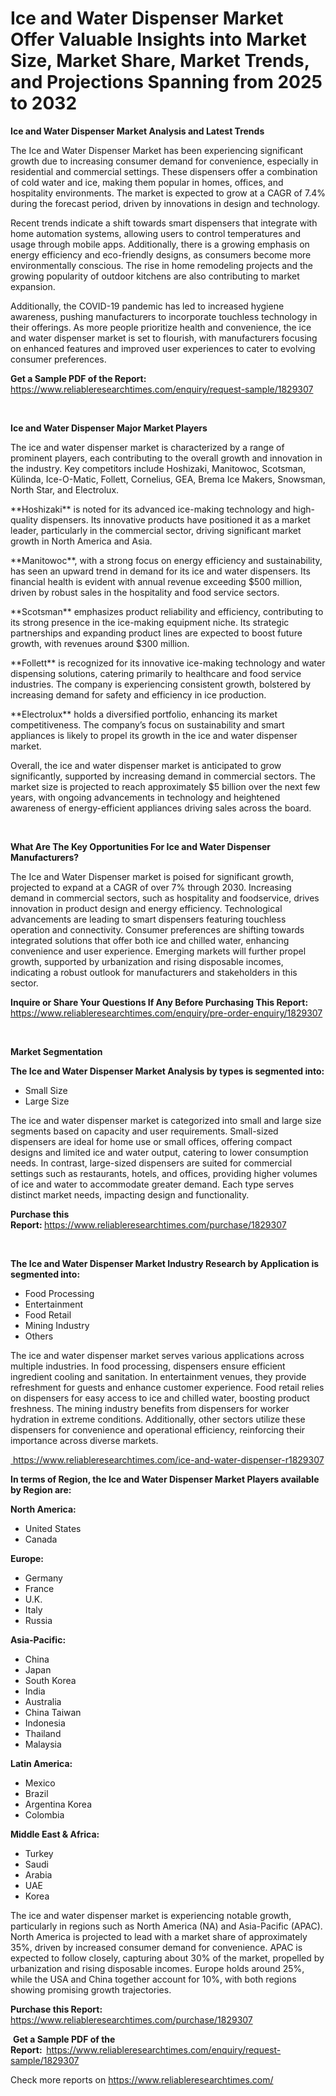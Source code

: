 <p><h1>Ice and Water Dispenser Market Offer Valuable Insights into Market Size, Market Share, Market Trends, and Projections Spanning from 2025 to 2032</h1></p><p><strong>Ice and Water Dispenser Market Analysis and Latest Trends</strong></p>
<p><p>The Ice and Water Dispenser Market has been experiencing significant growth due to increasing consumer demand for convenience, especially in residential and commercial settings. These dispensers offer a combination of cold water and ice, making them popular in homes, offices, and hospitality environments. The market is expected to grow at a CAGR of 7.4% during the forecast period, driven by innovations in design and technology.</p><p>Recent trends indicate a shift towards smart dispensers that integrate with home automation systems, allowing users to control temperatures and usage through mobile apps. Additionally, there is a growing emphasis on energy efficiency and eco-friendly designs, as consumers become more environmentally conscious. The rise in home remodeling projects and the growing popularity of outdoor kitchens are also contributing to market expansion.</p><p>Additionally, the COVID-19 pandemic has led to increased hygiene awareness, pushing manufacturers to incorporate touchless technology in their offerings. As more people prioritize health and convenience, the ice and water dispenser market is set to flourish, with manufacturers focusing on enhanced features and improved user experiences to cater to evolving consumer preferences.</p></p>
<p><strong>Get a Sample PDF of the Report:&nbsp;</strong> <a href="https://www.reliableresearchtimes.com/enquiry/request-sample/1829307?utm_campaign=2720&utm_medium=2&utm_source=Github&utm_content=ia&utm_term=11042025&utm_id=ice-and-water-dispenser">https://www.reliableresearchtimes.com/enquiry/request-sample/1829307</a></p>
<p>&nbsp;</p>
<p><strong>Ice and Water Dispenser Major Market Players</strong></p>
<p><p>The ice and water dispenser market is characterized by a range of prominent players, each contributing to the overall growth and innovation in the industry. Key competitors include Hoshizaki, Manitowoc, Scotsman, Külinda, Ice-O-Matic, Follett, Cornelius, GEA, Brema Ice Makers, Snowsman, North Star, and Electrolux.</p><p>**Hoshizaki** is noted for its advanced ice-making technology and high-quality dispensers. Its innovative products have positioned it as a market leader, particularly in the commercial sector, driving significant market growth in North America and Asia. </p><p>**Manitowoc**, with a strong focus on energy efficiency and sustainability, has seen an upward trend in demand for its ice and water dispensers. Its financial health is evident with annual revenue exceeding $500 million, driven by robust sales in the hospitality and food service sectors.</p><p>**Scotsman** emphasizes product reliability and efficiency, contributing to its strong presence in the ice-making equipment niche. Its strategic partnerships and expanding product lines are expected to boost future growth, with revenues around $300 million.</p><p>**Follett** is recognized for its innovative ice-making technology and water dispensing solutions, catering primarily to healthcare and food service industries. The company is experiencing consistent growth, bolstered by increasing demand for safety and efficiency in ice production.</p><p>**Electrolux** holds a diversified portfolio, enhancing its market competitiveness. The company’s focus on sustainability and smart appliances is likely to propel its growth in the ice and water dispenser market.</p><p>Overall, the ice and water dispenser market is anticipated to grow significantly, supported by increasing demand in commercial sectors. The market size is projected to reach approximately $5 billion over the next few years, with ongoing advancements in technology and heightened awareness of energy-efficient appliances driving sales across the board.</p></p>
<p>&nbsp;</p>
<p><strong>What Are The Key Opportunities For Ice and Water Dispenser Manufacturers?</strong></p>
<p><p>The Ice and Water Dispenser market is poised for significant growth, projected to expand at a CAGR of over 7% through 2030. Increasing demand in commercial sectors, such as hospitality and foodservice, drives innovation in product design and energy efficiency. Technological advancements are leading to smart dispensers featuring touchless operation and connectivity. Consumer preferences are shifting towards integrated solutions that offer both ice and chilled water, enhancing convenience and user experience. Emerging markets will further propel growth, supported by urbanization and rising disposable incomes, indicating a robust outlook for manufacturers and stakeholders in this sector.</p></p>
<p><strong>Inquire or Share Your Questions If Any Before Purchasing This Report:</strong> <a href="https://www.reliableresearchtimes.com/enquiry/pre-order-enquiry/1829307?utm_campaign=2720&utm_medium=2&utm_source=Github&utm_content=ia&utm_term=11042025&utm_id=ice-and-water-dispenser">https://www.reliableresearchtimes.com/enquiry/pre-order-enquiry/1829307</a></p>
<p>&nbsp;</p>
<p><strong>Market Segmentation</strong></p>
<p><strong>The Ice and Water Dispenser Market Analysis by types is segmented into:</strong></p>
<p><ul><li>Small Size</li><li>Large Size</li></ul></p>
<p><p>The ice and water dispenser market is categorized into small and large size segments based on capacity and user requirements. Small-sized dispensers are ideal for home use or small offices, offering compact designs and limited ice and water output, catering to lower consumption needs. In contrast, large-sized dispensers are suited for commercial settings such as restaurants, hotels, and offices, providing higher volumes of ice and water to accommodate greater demand. Each type serves distinct market needs, impacting design and functionality.</p></p>
<p><strong>Purchase this Report:&nbsp;</strong><a href="https://www.reliableresearchtimes.com/purchase/1829307?utm_campaign=2720&utm_medium=2&utm_source=Github&utm_content=ia&utm_term=11042025&utm_id=ice-and-water-dispenser">https://www.reliableresearchtimes.com/purchase/1829307</a></p>
<p>&nbsp;</p>
<p><strong>The Ice and Water Dispenser Market Industry Research by Application is segmented into:</strong></p>
<p><ul><li>Food Processing</li><li>Entertainment</li><li>Food Retail</li><li>Mining Industry</li><li>Others</li></ul></p>
<p><p>The ice and water dispenser market serves various applications across multiple industries. In food processing, dispensers ensure efficient ingredient cooling and sanitation. In entertainment venues, they provide refreshment for guests and enhance customer experience. Food retail relies on dispensers for easy access to ice and chilled water, boosting product freshness. The mining industry benefits from dispensers for worker hydration in extreme conditions. Additionally, other sectors utilize these dispensers for convenience and operational efficiency, reinforcing their importance across diverse markets.</p></p>
<p><a href="https://www.reliableresearchtimes.com/ice-and-water-dispenser-r1829307?utm_campaign=2720&utm_medium=2&utm_source=Github&utm_content=ia&utm_term=11042025&utm_id=ice-and-water-dispenser">&nbsp;https://www.reliableresearchtimes.com/ice-and-water-dispenser-r1829307</a></p>
<p><strong>In terms of Region, the Ice and Water Dispenser Market Players available by Region are:</strong></p>
<p>
    <p> <strong> North America: </strong>
        <ul>
            <li>United States</li>
            <li>Canada</li>
        </ul>
        </p> 
    <p> <strong> Europe: </strong>
        <ul>
            <li>Germany</li>
            <li>France</li>
            <li>U.K.</li>
            <li>Italy</li>
            <li>Russia</li>
        </ul>
        </p> 
    <p> <strong> Asia-Pacific: </strong>
        <ul>
            <li>China</li>
            <li>Japan</li>
            <li>South Korea</li>
            <li>India</li>
            <li>Australia</li>
            <li>China Taiwan</li>
            <li>Indonesia</li>
            <li>Thailand</li>
            <li>Malaysia</li>
        </ul>
        </p> 
    <p> <strong> Latin America: </strong>
        <ul>
            <li>Mexico</li>
            <li>Brazil</li>
            <li>Argentina Korea</li>
            <li>Colombia</li>
        </ul>
        </p> 
    <p> <strong> Middle East & Africa: </strong>
        <ul>
            <li>Turkey</li>
            <li>Saudi</li>
            <li>Arabia</li>
            <li>UAE</li>
            <li>Korea</li>
        </ul>
    </p>
    </p>
<p><p>The ice and water dispenser market is experiencing notable growth, particularly in regions such as North America (NA) and Asia-Pacific (APAC). North America is projected to lead with a market share of approximately 35%, driven by increased consumer demand for convenience. APAC is expected to follow closely, capturing about 30% of the market, propelled by urbanization and rising disposable incomes. Europe holds around 25%, while the USA and China together account for 10%, with both regions showing promising growth trajectories.</p></p>
<p><strong>Purchase this Report: </strong><a href="https://www.reliableresearchtimes.com/purchase/1829307?utm_campaign=2720&utm_medium=2&utm_source=Github&utm_content=ia&utm_term=11042025&utm_id=ice-and-water-dispenser">https://www.reliableresearchtimes.com/purchase/1829307</a></p>
<p>&nbsp;<strong>Get a Sample PDF of the Report:&nbsp;&nbsp;</strong><a href="https://www.reliableresearchtimes.com/enquiry/request-sample/1829307?utm_campaign=2720&utm_medium=2&utm_source=Github&utm_content=ia&utm_term=11042025&utm_id=ice-and-water-dispenser">https://www.reliableresearchtimes.com/enquiry/request-sample/1829307</a></p>
<p><strong></strong></p>
<p>Check more reports on <a href="https://www.reliableresearchtimes.com/?utm_campaign=2720&utm_medium=2&utm_source=Github&utm_content=ia&utm_term=11042025&utm_id=ice-and-water-dispenser">https://www.reliableresearchtimes.com/</a></p>